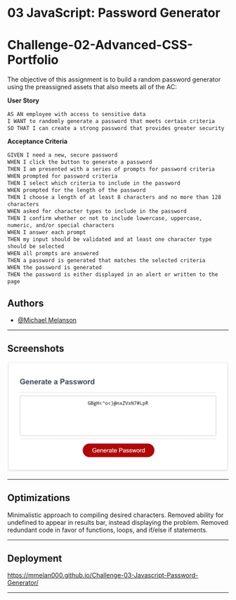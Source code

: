 # 03 JavaScript: Password Generator


# Challenge-02-Advanced-CSS-Portfolio

The objective of this assignment is to build a random password generator using the preassigned assets that also meets all of the AC:

**User Story**
```
AS AN employee with access to sensitive data
I WANT to randomly generate a password that meets certain criteria
SO THAT I can create a strong password that provides greater security
```

**Acceptance Criteria**
```
GIVEN I need a new, secure password
WHEN I click the button to generate a password
THEN I am presented with a series of prompts for password criteria
WHEN prompted for password criteria
THEN I select which criteria to include in the password
WHEN prompted for the length of the password
THEN I choose a length of at least 8 characters and no more than 128 characters
WHEN asked for character types to include in the password
THEN I confirm whether or not to include lowercase, uppercase, numeric, and/or special characters
WHEN I answer each prompt
THEN my input should be validated and at least one character type should be selected
WHEN all prompts are answered
THEN a password is generated that matches the selected criteria
WHEN the password is generated
THEN the password is either displayed in an alert or written to the page
```


## Authors

- [@Michael Melanson](https://github.com/mmelan000)

---

## Screenshots

![App Screenshot](./assets/images/img03.png)

---

## Optimizations

Minimalistic approach to compiling desired characters.
Removed ability for undefined to appear in results bar, instead displaying the problem.
Removed redundant code in favor of functions, loops, and if/else if statements.

---

## Deployment

https://mmelan000.github.io/Challenge-03-Javascript-Password-Generator/

---
